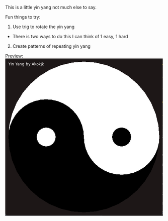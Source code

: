 This is a little yin yang not much else to say.

Fun things to try:

1. Use trig to rotate the yin yang
 - There is two ways to do this I can think of 1 easy, 1 hard
2. Create patterns of repeating yin yang

Preview: 
![alt text](yinyang.PNG)
